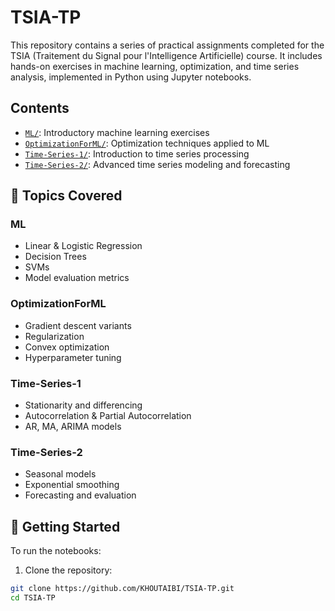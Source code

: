 # TSIA-TP

This repository contains a series of practical assignments completed for the TSIA (Traitement du Signal pour l'Intelligence Artificielle) course. It includes hands-on exercises in machine learning, optimization, and time series analysis, implemented in Python using Jupyter notebooks.

## Contents

- [`ML/`](./ML): Introductory machine learning exercises
- [`OptimizationForML/`](./OptimizationForML): Optimization techniques applied to ML
- [`Time-Series-1/`](./Time-Series-1): Introduction to time series processing
- [`Time-Series-2/`](./Time-Series-2): Advanced time series modeling and forecasting

## 🧠 Topics Covered

### ML
- Linear & Logistic Regression
- Decision Trees
- SVMs
- Model evaluation metrics

### OptimizationForML
- Gradient descent variants
- Regularization
- Convex optimization
- Hyperparameter tuning

### Time-Series-1
- Stationarity and differencing
- Autocorrelation & Partial Autocorrelation
- AR, MA, ARIMA models

### Time-Series-2
- Seasonal models
- Exponential smoothing
- Forecasting and evaluation

## 🚀 Getting Started

To run the notebooks:

1. Clone the repository:

```bash
git clone https://github.com/KHOUTAIBI/TSIA-TP.git
cd TSIA-TP

